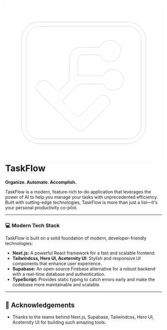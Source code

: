 # <img src='./src/public/logo.png' /> TaskFlow

**Organize. Automate. Accomplish.**

TaskFlow is a modern, feature-rich to-do application that leverages the power of AI to help you manage your tasks with unprecedented efficiency. Built with cutting-edge technologies, TaskFlow is more than just a list—it's your personal productivity co-pilot.

---

### 💻 Modern Tech Stack

TaskFlow is built on a solid foundation of modern, developer-friendly technologies:

- **Next.js:** A powerful React framework for a fast and scalable frontend.
- **Tailwindcss, Hero UI, Aceternity UI:** Stylish and responsive UI components that enhance user experience.
- **Supabase:** An open-source Firebase alternative for a robust backend with a real-time database and authentication.
- **TypeScript:** Provides static typing to catch errors early and make the codebase more maintainable and scalable.

---

## 🙏 Acknowledgements

- Thanks to the teams behind Next.js, Supabase, Tailwindcss, Hero UI, Aceternity UI for building such amazing tools.
